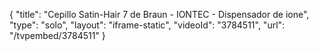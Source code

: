 {
    "title": "Cepillo Satin-Hair 7 de Braun - IONTEC - Dispensador de ione",
    "type": "solo",
    "layout": "iframe-static",
    "videoId": "3784511",
    "url": "\/tvpembed\/3784511"
}